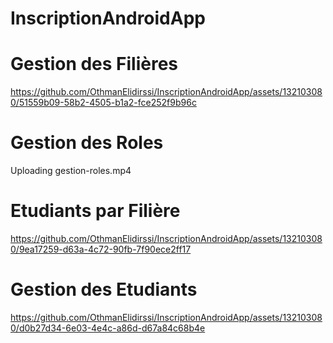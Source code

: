 
# InscriptionAndroidApp
# Gestion des Filières
https://github.com/OthmanElidirssi/InscriptionAndroidApp/assets/132103080/51559b09-58b2-4505-b1a2-fce252f9b96c
# Gestion des Roles
Uploading gestion-roles.mp4
# Etudiants par Filière
https://github.com/OthmanElidirssi/InscriptionAndroidApp/assets/132103080/9ea17259-d63a-4c72-90fb-7f90ece2ff17
# Gestion des Etudiants
https://github.com/OthmanElidirssi/InscriptionAndroidApp/assets/132103080/d0b27d34-6e03-4e4c-a86d-d67a84c68b4e




